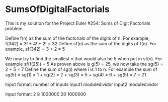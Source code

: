 # SumsOfDigitalFactorials
This is my solution for the Project Euler #254: Sums of Digit Factorials problem.


Define f(n) as the sum of the factorials of the digits of n. For example, f(342) = 3! + 4! + 2! = 32
Define sf(n) as the sum of the digits of f(n). For example, sf(342) = 3 + 2 = 5

We now try to find the smallest n that would also be 5 when put in sf(n). For example sf(f(25)) = 5
As proven above is g(5) = 25, we now take the sg(5) = 2 + 5 = 7
Define the sum of sg(i) where i is 1 to n. For example the sum of sg(5) = sg(1) = 1 + sg(2) = 2 + sg(3) = 5 + sg(4) = 6 + sg(5) = 7 = 21


Input format:
number of inputs 
input1 moduledividor
input2 moduledividor

Input format:
2
8 1000000
20 1000000
